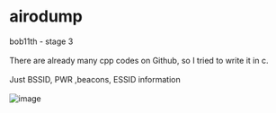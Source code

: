 # airodump
bob11th - stage 3 <br><br>
There are already many cpp codes on Github, so I tried to write it in c.<br><br>
Just BSSID, PWR ,beacons, ESSID information <br><br>
![image](https://user-images.githubusercontent.com/68144858/211297685-669ab905-2a6d-40ea-a18c-be533e3ceeb6.png)
